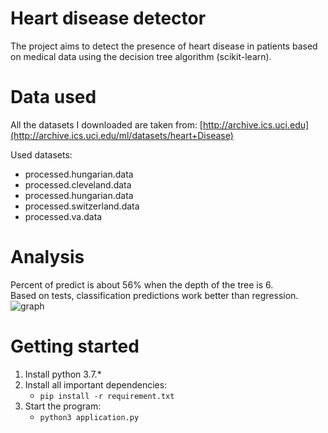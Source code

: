 # Heart disease detector
The project aims to detect the presence of heart disease in patients based on medical data using the decision tree algorithm (scikit-learn).

# Data used

All the datasets I downloaded are taken from: [http://archive.ics.uci.edu](http://archive.ics.uci.edu/ml/datasets/heart+Disease)

Used datasets:
- processed.hungarian.data
- processed.cleveland.data
- processed.hungarian.data
- processed.switzerland.data
- processed.va.data

# Analysis
Percent of predict is about 56% when the depth of the tree is 6.</br>
Based on tests, classification predictions work better than regression.
![graph](https://github.com/Graidaris/heart_disease_detector/blob/master/pictures/predict.png)

# Getting started
1. Install python 3.7.*
2. Install all important dependencies:
   - ```pip install -r requirement.txt```
3. Start the program:
   - ``` python3 application.py ```
